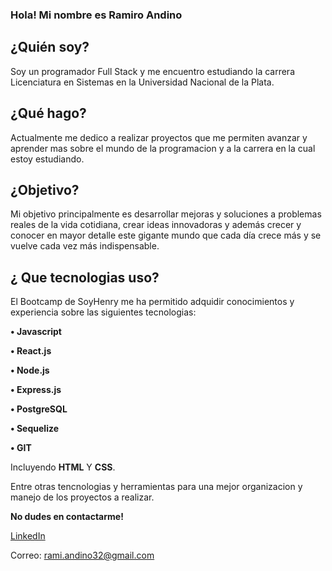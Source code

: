 ### Hola! Mi nombre es Ramiro Andino

## ¿Quién soy? 

Soy un programador Full Stack y me encuentro estudiando la carrera Licenciatura en Sistemas en la Universidad Nacional de la Plata.

## ¿Qué hago? 

Actualmente me dedico a realizar proyectos que me permiten avanzar y aprender mas sobre el mundo de la programacion y a la carrera en la cual estoy estudiando.

## ¿Objetivo? 

Mi objetivo principalmente es desarrollar mejoras y soluciones a problemas reales de la vida cotidiana, crear ideas innovadoras y además crecer y conocer en mayor detalle este gigante mundo que cada día crece más y se vuelve cada vez más indispensable.

## ¿ Que tecnologias uso?

El Bootcamp de SoyHenry me ha permitido adquidir conocimientos y experiencia sobre las siguientes tecnologias:

**• Javascript**

**• React.js**

**• Node.js**

**• Express.js**
 
**• PostgreSQL**

**• Sequelize**

**• GIT**

Incluyendo **HTML** Y **CSS**.

Entre otras tencnologias y herramientas para una mejor organizacion y manejo de los proyectos a realizar.

**No dudes en contactarme!**

[LinkedIn](https://www.linkedin.com/in/ramiro-andino-74455a1b9/)

Correo: rami.andino32@gmail.com
